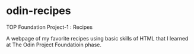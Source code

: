 # odin-recipes
TOP  Foundation  Project-1 : Recipes 

A webpage of my favorite recipes using basic skills of HTML that I learned at The Odin Project Foundatioin phase.
